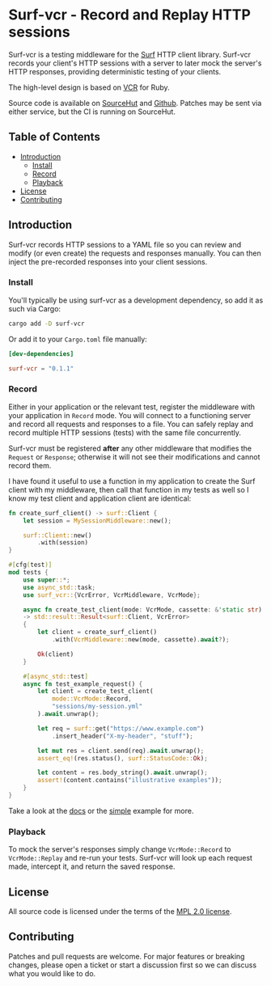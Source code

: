 # Surf-vcr - Record and Replay HTTP sessions

Surf-vcr is a testing middleware for the [Surf](https://github.com/http-rs/Surf)
HTTP client library. Surf-vcr records your client's HTTP sessions with a server
to later mock the server's HTTP responses, providing deterministic testing of
your clients.

The high-level design is based on [VCR](https://github.com/vcr/vcr) for Ruby.

Source code is available on [SourceHut](https://git.sr.ht/~rjframe/surf-vcr) and
[Github](https://github.com/rjframe/surf-vcr). Patches may be sent via either
service, but the CI is running on SourceHut.


## Table of Contents

* [Introduction](#introduction)
    * [Install](#application-installation)
    * [Record](#record)
    * [Playback](#playback)
* [License](#license)
* [Contributing](#contributing)


## Introduction

Surf-vcr records HTTP sessions to a YAML file so you can review and modify (or
even create) the requests and responses manually. You can then inject the
pre-recorded responses into your client sessions.


### Install

You'll typically be using surf-vcr as a development dependency, so add it as
such via Cargo:

```sh
cargo add -D surf-vcr
```

Or add it to your `Cargo.toml` file manually:

```toml
[dev-dependencies]

surf-vcr = "0.1.1"
```


### Record

Either in your application or the relevant test, register the middleware with
your application in `Record` mode. You will connect to a functioning server and
record all requests and responses to a file. You can safely replay and record
multiple HTTP sessions (tests) with the same file concurrently.

Surf-vcr must be registered **after** any other middleware that modifies the
`Request` or `Response`; otherwise it will not see their modifications and
cannot record them.

I have found it useful to use a function in my application to create the Surf
client with my middleware, then call that function in my tests as well so I know
my test client and application client are identical:

```rust
fn create_surf_client() -> surf::Client {
    let session = MySessionMiddleware::new();

    surf::Client::new()
        .with(session)
}

#[cfg(test)]
mod tests {
    use super::*;
    use async_std::task;
    use surf_vcr::{VcrError, VcrMiddleware, VcrMode};

    async fn create_test_client(mode: VcrMode, cassette: &'static str)
    -> std::result::Result<surf::Client, VcrError>
    {
        let client = create_surf_client()
            .with(VcrMiddleware::new(mode, cassette).await?);

        Ok(client)
    }

    #[async_std::test]
    async fn test_example_request() {
        let client = create_test_client(
            mode::VcrMode::Record,
            "sessions/my-session.yml"
        ).await.unwrap();

        let req = surf::get("https://www.example.com")
            .insert_header("X-my-header", "stuff");

        let mut res = client.send(req).await.unwrap();
        assert_eq!(res.status(), surf::StatusCode::Ok);

        let content = res.body_string().await.unwrap();
        assert!(content.contains("illustrative examples"));
    }
}
```

Take a look at the [docs](https://docs.rs/surf-vcr/) or the
[simple](examples/simple.rs) example for more.


### Playback

To mock the server's responses simply change `VcrMode::Record` to
`VcrMode::Replay` and re-run your tests. Surf-vcr will look up each request
made, intercept it, and return the saved response.


## License

All source code is licensed under the terms of the
[MPL 2.0 license](LICENSE.txt).


## Contributing

Patches and pull requests are welcome. For major features or breaking changes,
please open a ticket or start a discussion first so we can discuss what you
would like to do.
